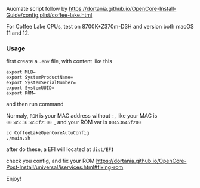 Auomate script follow by https://dortania.github.io/OpenCore-Install-Guide/config.plist/coffee-lake.html

For Coffee Lake CPUs, test on 8700K+Z370m-D3H and version both macOS 11 and 12.


### Usage

first create a `.env` file, with content like this

```
export MLB=
export SystemProductName=
export SystemSerialNumber=
export SystemUUID=
export ROM=
```
and then run command

Normaly, `ROM` is your MAC address without `:`, like your MAC is `00:45:36:45:f2:00 `, and your ROM var is `00453645f200`

```
cd CoffeeLakeOpenCoreAutuConfig
./main.sh
```

after do these, a EFI will located at `dist/EFI`

check you config, and fix your ROM https://dortania.github.io/OpenCore-Post-Install/universal/iservices.html#fixing-rom

Enjoy!